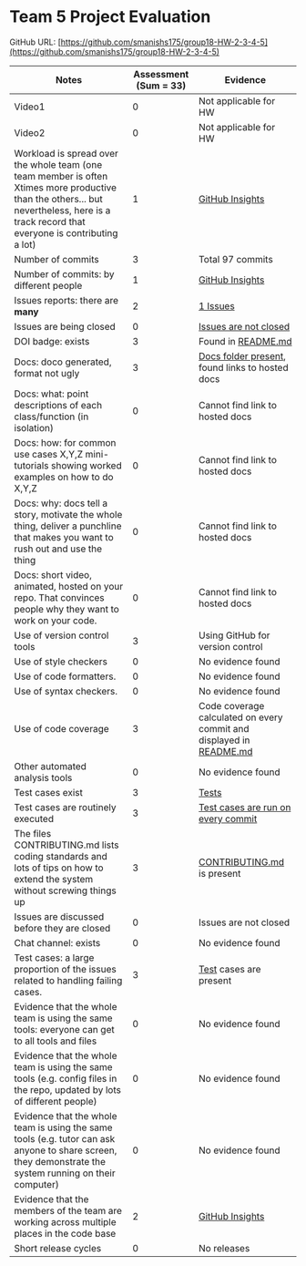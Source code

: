 # Team 5 Project Evaluation
GitHub URL: [https://github.com/smanishs175/group18-HW-2-3-4-5](https://github.com/smanishs175/group18-HW-2-3-4-5)

|Notes|Assessment (Sum = 33)|Evidence|
|-----|----------|--------|
|Video1|0|Not applicable for HW|
|Video2|0|Not applicable for HW|
|Workload is spread over the whole team (one team member is often Xtimes more productive than the others... but nevertheless, here is a track record that everyone is contributing a lot)|1|[GitHub Insights](https://github.com/smanishs175/group18-HW-2-3-4-5/graphs/contributors)|
|Number of commits|3|Total 97 commits|
|Number of commits: by different people|1|[GitHub Insights](https://github.com/smanishs175/group18-HW-2-3-4-5/graphs/contributors)|
|Issues reports: there are **many**|2|[1 Issues](https://github.com/smanishs175/group18-HW-2-3-4-5/issues?q=is%3Aissue)|
|Issues are being closed|0|[Issues are not closed](https://github.com/smanishs175/group18-HW-2-3-4-5/issues?q=is%3Aissue+is%3Aclosed)|
|DOI badge: exists|3|Found in [README.md](https://github.com/smanishs175/group18-HW-2-3-4-5/blob/main/README.md)|
|Docs: doco generated, format not ugly |3|[Docs folder present](https://github.com/smanishs175/group18-HW-2-3-4-5/tree/main/docs/evaluations), found links to hosted docs|
|Docs: what: point descriptions of each class/function (in isolation) |0|Cannot find link to hosted docs|
|Docs: how: for common use cases X,Y,Z mini-tutorials showing worked examples on how to do X,Y,Z|0|Cannot find link to hosted docs|
|Docs: why: docs tell a story, motivate the whole thing, deliver a punchline that makes you want to rush out and use the thing|0|Cannot find link to hosted docs|
|Docs: short video, animated, hosted on your repo. That convinces people why they want to work on your code.|0|Cannot find link to hosted docs|
|Use of version control tools|3|Using GitHub for version control|
|Use of style checkers |0|No evidence found|
|Use of code formatters. |0|No evidence found|
|Use of syntax checkers. |0|No evidence found|
|Use of code coverage |3|Code coverage calculated on every commit and displayed in [README.md](https://github.com/smanishs175/group18-HW-2-3-4-5/blob/main/README.md)|
|Other automated analysis tools|0|No evidence found|
|Test cases exist|3|[Tests](https://github.com/smanishs175/group18-HW-2-3-4-5/tree/main/tests)|
|Test cases are routinely executed|3|[Test cases are run on every commit](https://github.com/smanishs175/group18-HW-2-3-4-5/blob/main/.github/workflows/build.yml)|
|The files CONTRIBUTING.md lists coding standards and lots of tips on how to extend the system without screwing things up|3|[CONTRIBUTING.md](https://github.com/smanishs175/group18-HW-2-3-4-5/blob/main/CONTRIBUTING.md) is present|
|Issues are discussed before they are closed|0|Issues are not closed|
|Chat channel: exists|0|No evidence found|
|Test cases: a large proportion of the issues related to handling failing cases.|3| [Test](https://github.com/smanishs175/group18-HW-2-3-4-5/tree/main/tests) cases are present|
|Evidence that the whole team is using the same tools: everyone can get to all tools and files|0|No evidence found|
|Evidence that the whole team is using the same tools (e.g. config files in the repo, updated by lots of different people)|0|No evidence found|
|Evidence that the whole team is using the same tools (e.g. tutor can ask anyone to share screen, they demonstrate the system running on their computer)|0|No evidence found|
|Evidence that the members of the team are working across multiple places in the code base|2|[GitHub Insights](https://github.com/smanishs175/group18-HW-2-3-4-5/graphs/contributors)|
|Short release cycles |0|No releases|
